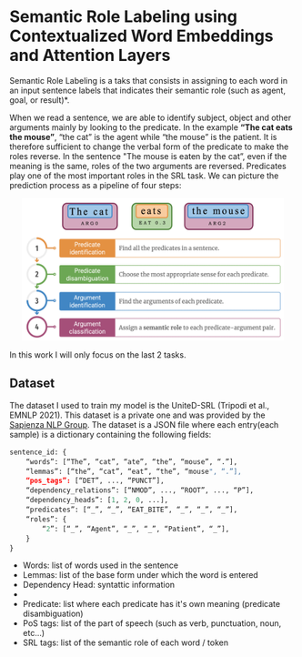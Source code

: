 
# Semantic Role Labeling using Contextualized Word Embeddings and Attention Layers

Semantic Role Labeling is a taks that consists in assigning to each word in an input sentence labels that indicates their semantic role (such as agent, goal, or result)*. 

When we read a sentence, we are able to identify subject, object and other arguments mainly by looking to the predicate. In the example **“The cat eats the mouse”**, “the cat” is the agent while “the mouse” is the patient. It is therefore sufficient to change the verbal form of the predicate to make the roles reverse. In the sentence  "The mouse is eaten by the cat”, even if the meaning is the same, roles of the two arguments are reversed. Predicates play one of the most important roles in the SRL task. We can picture the prediction process as a pipeline of four steps:

<p align="center">
  <img src="images/srl_pipeline.png" width="460" height="250">
</p>


In this work I will only focus on the last 2 tasks.

## Dataset
The dataset I used to train my model is the UniteD-SRL (Tripodi et al., EMNLP 2021). This dataset is a private one and was provided by the [Sapienza NLP Group](https://github.com/SapienzaNLP). The dataset is a JSON file where each entry(each sample) is a dictionary containing the following fields:

```python
sentence_id: {
    “words”: [“The”, “cat”, “ate”, “the”, “mouse”, “.”],
    “lemmas”: [“the”, “cat”, “eat”, “the”, “mouse", “.”],
    “pos_tags”: [“DET”, ..., “PUNCT”],
    “dependency_relations”: [“NMOD”, ..., “ROOT”, ..., “P”],
    “dependency_heads”: [1, 2, 0, ...],
    “predicates”: [“_”, “_”, “EAT_BITE”, “_”, “_”, “_”],
    “roles”: {
        “2”: [“_”, “Agent”, “_”, “_”, “Patient”, “_”],
    }
}
```

* Words: list of words used in the sentence
* Lemmas: list of the base form under which the word is entered
* Dependency Head: syntattic information
* 
* Predicate: list where each predicate has it's own meaning (predicate disambiguation)
* PoS tags: list of the part of speech (such as verb, punctuation, noun, etc...)
* SRL tags: list of the semantic role of each word / token


